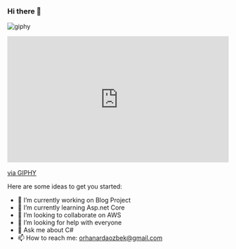 ### Hi there 👋

![giphy](https://giphy.com/embed/fxfGR5QcTqxWrbvsxT.gif)

<div style="width:100%;height:0;padding-bottom:57%;position:relative;"><iframe src="https://giphy.com/embed/fxfGR5QcTqxWrbvsxT" width="100%" height="100%" style="position:absolute" frameBorder="0" class="giphy-embed" allowFullScreen></iframe></div><p><a href="https://giphy.com/gifs/viuhub-fxfGR5QcTqxWrbvsxT">via GIPHY</a></p>


Here are some ideas to get you started:

- 🔭 I’m currently working on Blog Project
- 🌱 I’m currently learning Asp.net Core
- 👯 I’m looking to collaborate on AWS
- 🤔 I’m looking for help with everyone
- 💬 Ask me about C#
- 📫 How to reach me: orhanardaozbek@gmail.com


